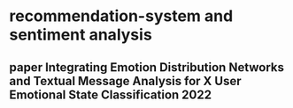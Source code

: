 # recommendation-system and sentiment analysis
## paper Integrating Emotion Distribution Networks and Textual Message Analysis for X User Emotional State Classification 2022

